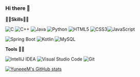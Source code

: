### Hi there 👋

👨‍💻**Skills**👨‍💻

<img alt="C" src ="https://img.shields.io/badge/C-A8B9CC.svg?&style=flat&logo=C&logoColor=white"/> <img alt="C++" src ="https://img.shields.io/badge/C++-00599C.svg?&style=flat&logo=C++&logoColor=white"/> <img alt="Java" src ="https://img.shields.io/badge/Java11-007396.svg?&style=flat&logo=Java&logoColor=white"/> <img alt="Python" src ="https://img.shields.io/badge/Python-3776AB.svg?&style=flat&logo=Python&logoColor=white"/> 
<img alt="HTML5" src ="https://img.shields.io/badge/HTML5-E34F26.svg?&style=flat&logo=HTML5&logoColor=white"/> <img alt="CSS3" src ="https://img.shields.io/badge/CSS3-1572B6.svg?&style=flat&logo=CSS3&logoColor=white"/><img alt="JavaScript" src ="https://img.shields.io/badge/JavaScript-F7DF1E.svg?&style=flat&logo=JavaScript&logoColor=white"/> 

<img alt="Spring Boot" src ="https://img.shields.io/badge/Spring Boot-6DB33F.svg?&style=flat&logo=Spring Boot&logoColor=white"/> <img alt="Kotlin" src ="https://img.shields.io/badge/Kotlin-7F52FF.svg?&style=flat&logo=Kotlin&logoColor=white"/> <img alt="MySQL" src ="https://img.shields.io/badge/MySQL-4479A1.svg?&style=flat&logo=MySQL&logoColor=white"/>


**Tools** 🧑‍🔧

<img alt="IntelliJ IDEA" src ="https://img.shields.io/badge/IntelliJ IDEA-000000.svg?&style=flat&logo=IntelliJ IDEA&logoColor=white"/> <img alt="Visual Studio Code" src ="https://img.shields.io/badge/Visual Studio Code-007ACC.svg?&style=flat&logo=Git&logoColor=white"/> <img alt="Git" src ="https://img.shields.io/badge/Git-F05032.svg?&style=flat&logo=Git&logoColor=white"/>

[![YuneeeM's GitHub stats](https://github-readme-stats.vercel.app/api?username=YuneeeM&theme=github_dark)](https://github.com/YuneeeM/github-readme-stats)

<!--
**YuneeeM/YuneeeM** is a ✨ _special_ ✨ repository because its `README.md` (this file) appears on your GitHub profile.

Here are some ideas to get you started:

- 🔭 I’m currently working on ...
- 🌱 I’m currently learning ...
- 👯 I’m looking to collaborate on ...
- 🤔 I’m looking for help with ...
- 💬 Ask me about ...
- 📫 How to reach me: ...
- 😄 Pronouns: ...
- ⚡ Fun fact: ...
-->
